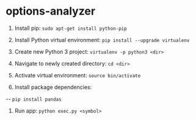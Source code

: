 # options-analyzer

1. Install pip:
`sudo apt-get install python-pip`

1. Install Python virtual environment: `pip install --upgrade virtualenv`

1. Create new Python 3 project: `virtualenv -p python3 <dir>`

1. Navigate to newly created directory: `cd <dir>`

1. Activate virtual environment: `source bin/activate`

1. Install package dependencies:

-- `pip install pandas`

1. Run app: `python exec.py <symbol>`
